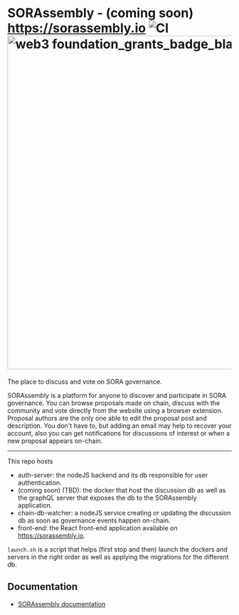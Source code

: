 # SORAssembly - (coming soon) https://sorassembly.io ![CI](https://github.com/NoodleSploder/sorassembly/workflows/CI/badge.svg?branch=master) <img width="750" alt="web3 foundation_grants_badge_black" src="https://user-images.githubusercontent.com/874046/119712025-cb8ae900-be7d-11eb-9ca7-cac14991bb5e.png">

The place to discuss and vote on SORA governance.

SORAssembly is a platform for anyone to discover and participate in SORA governance. You can browse proposals made on chain, discuss with the community and vote directly from the website using a browser extension. Proposal authors are the only one able to edit the proposal post and description. You don't have to, but adding an email may help to recover your account, also you can get notifications for discussions of interest or when a new proposal appears on-chain.

---

This repo hosts 
- auth-server: the nodeJS backend and its db responsible for user authentication.
- (coming soon) (TBD): the docker that host the discussion db as well as the graphQL server that exposes the db to the SORAssembly application.
- chain-db-watcher: a nodeJS service creating or updating the discussion db as soon as governance events happen on-chain.
- front-end: the React front-end application available on https://sorassembly.io.

`launch.sh` is a script that helps (first stop and then) launch the dockers and servers in the right order as well as applying the migrations for the different db.

## Documentation

- [SORAssembly documentation](docs/docs.md)
